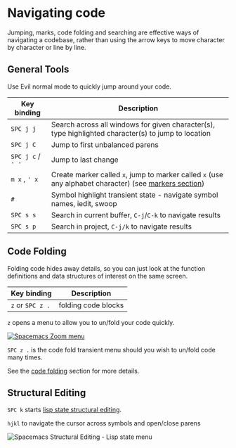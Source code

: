 # Navigating code

Jumping, marks, code folding and searching are effective ways of navigating a codebase, rather than using the arrow keys to move character by character or line by line.

## General Tools

Use Evil normal mode to quickly jump around your code.

| Key binding       | Description                                                                                                          |
|-------------------|----------------------------------------------------------------------------------------------------------------------|
| `SPC j j`         | Search across all windows for given character(s), type highlighted character(s) to jump to location                  |
| `SPC j C`         | Jump to first unbalanced parens                                                                                      |
| `SPC j c` / `' '` | Jump to last change                                                                                                  |
| `m x` , `' x`     | Create marker called `x`, jump to marker called `x` (use any alphabet character) (see [markers section](markers.md)) |
| `#`               | Symbol highlight transient state - navigate symbol names, iedit, swoop                                               |
| `SPC s s`         | Search in current buffer, `C-j`/`C-k` to navigate results                                                            |
| `SPC s p`         | Search in project, `C-j/k` to navigate results                                                                       |


## Code Folding

Folding code hides away details, so you can just look at the function definitions and data structures of interest on the same screen.

| Key binding      | Description         |
|------------------|---------------------|
| `z` or `SPC z .` | folding code blocks |

`z` opens a menu to allow you to un/fold your code quickly.

[![Spacemacs Zoom menu](/images/spacemacs-vim-normal-z-menu.png)](/images/spacemacs-vim-normal-z-menu.png)

`SPC z .` is the code fold transient menu should you wish to un/fold code many times.

See the [code folding](/navigating-code/code-folding.md) section for more details.


## Structural Editing

`SPC k` starts [lisp state structural editing](/structural-editing/).

`hjkl` to navigate the cursor across symbols and open/close parens

![Spacemacs Structural Editing - Lisp state menu](/images/spacemacs-lisp-state-menu.png)
